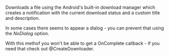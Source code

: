 Downloads a file using the Android's built-in download manager which creates a notification with the current download status and a custom title and description.

In some cases there seems to appear a dialog - you can prevent that using the _NoDialog_ option.

With this methof you won't be able to get a OnComplete callback - if you need that check out @CreateDownloader.